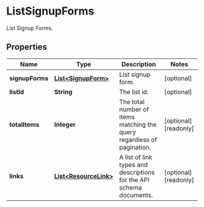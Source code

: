 

# ListSignupForms

List Signup Forms.

## Properties

| Name | Type | Description | Notes |
|------------ | ------------- | ------------- | -------------|
|**signupForms** | [**List&lt;SignupForm&gt;**](SignupForm.md) | List signup form. |  [optional] |
|**listId** | **String** | The list id. |  [optional] |
|**totalItems** | **Integer** | The total number of items matching the query regardless of pagination. |  [optional] [readonly] |
|**links** | [**List&lt;ResourceLink&gt;**](ResourceLink.md) | A list of link types and descriptions for the API schema documents. |  [optional] [readonly] |



